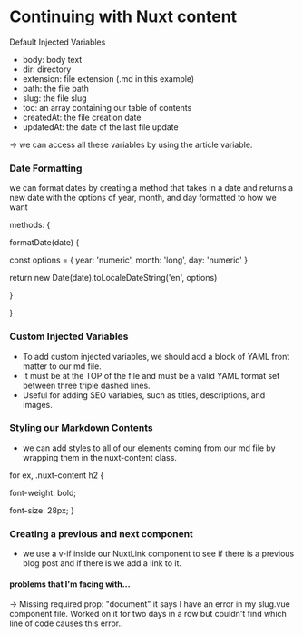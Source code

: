 # Continuing with Nuxt content

Default Injected Variables
* body: body text
* dir: directory
* extension: file extension (.md in this example)
* path: the file path
* slug: the file slug
* toc: an array containing our table of contents
* createdAt: the file creation date
* updatedAt: the date of the last file update

-> we can access all these variables by using the article variable. 

### Date Formatting

we can format dates by creating a method that takes in a date and returns a new date with the options of 
year, month, and day formatted to how we want

methods: {

formatDate(date) {

const options = { year: 'numeric', month: 'long', day: 'numeric' }

return new Date(date).toLocaleDateString('en', options)

}

}

### Custom Injected Variables
* To add custom injected variables, we should add a block of YAML front matter to our md file. 
* It must be at the TOP of the file and must be a valid YAML format set between three triple dashed lines.
* Useful for adding SEO variables, such as titles, descriptions, and images.


### Styling our Markdown Contents
* we can add styles to all of our elements coming from our md file by wrapping them in the nuxt-content class.

for ex,   .nuxt-content h2 {

font-weight: bold;

font-size: 28px;
}

### Creating a previous and next component

 * we use a v-if inside our NuxtLink component to see if there is a previous blog post and if there is we add a link to it.


#### problems that I'm facing with...
-> Missing required prop: "document" 
it says I have an error in my slug.vue component file.
Worked on it for two days in a row but couldn't find which line of code causes this error..
